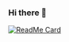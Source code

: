 ### Hi there 👋

[![ReadMe Card](https://github-readme-stats.vercel.app/api/pin/?username=mahi97&repo=github-readme-stats)](https://github.com/anuraghazra/github-readme-stats)

<!--
**mahi97/mahi97** is a ✨ _special_ ✨ repository because its `README.md` (this file) appears on your GitHub profile.

Here are some ideas to get you started:

- 🔭 I’m currently working on ...
- 🌱 I’m currently learning ...
- 👯 I’m looking to collaborate on ...
- 🤔 I’m looking for help with ...
- 💬 Ask me about ...
- 📫 How to reach me: ...
- 😄 Pronouns: ...
- ⚡ Fun fact: ...
-->

